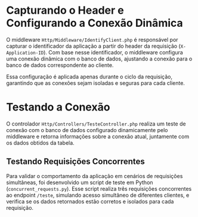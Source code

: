 # Capturando o Header e Configurando a Conexão Dinâmica

O middleware `Http/Middleware/IdentifyClient.php` é responsável por capturar o identificador da aplicação a partir do header da requisição (`X-Application-ID`). Com base nesse identificador, o middleware configura uma conexão dinâmica com o banco de dados, ajustando a conexão para o banco de dados correspondente ao cliente.

Essa configuração é aplicada apenas durante o ciclo da requisição, garantindo que as conexões sejam isoladas e seguras para cada cliente.

# Testando a Conexão

O controlador `Http/Controllers/TesteController.php` realiza um teste de conexão com o banco de dados configurado dinamicamente pelo middleware e retorna informações sobre a conexão atual, juntamente com os dados obtidos da tabela.

## Testando Requisições Concorrentes

Para validar o comportamento da aplicação em cenários de requisições simultâneas, foi desenvolvido um script de teste em Python (`concurrent_requests.py`). Esse script realiza três requisições concorrentes ao endpoint `/teste`, simulando acesso simultâneo de diferentes clientes, e verifica se os dados retornados estão corretos e isolados para cada requisição.

